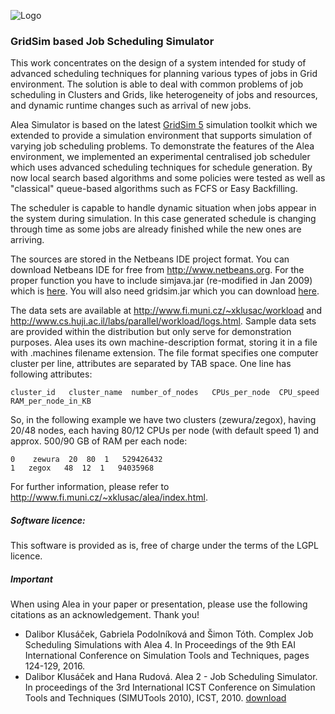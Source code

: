 ![Logo](https://raw.githubusercontent.com/aleasimulator/alea/master/AleaWebConfiguration/web/images/logo1.png)
### GridSim based Job Scheduling Simulator
This work concentrates on the design of a system intended for study of advanced scheduling techniques for planning various types of jobs in Grid environment. The solution is able to deal with common problems of job scheduling in Clusters and Grids, like heterogeneity of jobs and resources, and dynamic runtime changes such as arrival of new jobs.

Alea Simulator is based on the latest [GridSim 5](http://www.cloudbus.org/gridsim/) simulation toolkit which we extended to provide a simulation environment that supports simulation of varying job scheduling problems. To demonstrate the features of the Alea environment, we implemented an experimental centralised job scheduler which uses advanced scheduling techniques for schedule generation. By now local search based algorithms and some policies were tested as well as "classical" queue-based algorithms such as FCFS or Easy Backfilling.

The scheduler is capable to handle dynamic situation when jobs appear in the system during simulation. In this case generated schedule is changing through time as some jobs are already finished while the new ones are arriving.

The sources are stored in the Netbeans IDE project format. You can download Netbeans IDE for free from http://www.netbeans.org.
For the proper function you have to include simjava.jar (re-modified in Jan 2009) which is [here](http://www.fi.muni.cz/~xklusac/alea/download/simjava.jar).
You will also need gridsim.jar which you can download [here](http://www.gridbus.org/gridsim/).

The data sets are available at http://www.fi.muni.cz/~xklusac/workload and http://www.cs.huji.ac.il/labs/parallel/workload/logs.html. Sample data sets are provided within the distribution but only serve for demonstration purposes. Alea uses its own machine-description format, storing it in a file with .machines filename extension. The file format specifies one computer cluster per line, attributes are separated by TAB space. One line has following attributes:

<pre><code>cluster_id   cluster_name  number_of_nodes   CPUs_per_node  CPU_speed   RAM_per_node_in_KB</code></pre>
So, in the following example we have two clusters (zewura/zegox), having 20/48 nodes, each having 80/12 CPUs per node (with default speed 1) and approx. 500/90 GB of RAM per each node:
<pre><code>0	zewura	20	80	1	529426432
1	zegox	48	12	1	94035968 </code></pre>
For further information, please refer to http://www.fi.muni.cz/~xklusac/alea/index.html.

##### Software licence:
This software is provided as is, free of charge under the terms of the LGPL licence. 

##### Important
When using Alea in your paper or presentation, please use the following citations as an acknowledgement. Thank you!
- Dalibor Klusáček, Gabriela Podolníková and Šimon Tóth. Complex Job Scheduling Simulations with Alea 4. In Proceedings of the 9th EAI International Conference on Simulation Tools and Techniques, pages 124-129, 2016. 
- Dalibor Klusáček and Hana Rudová. Alea 2 - Job Scheduling Simulator. In proceedings of the 3rd International ICST Conference on Simulation Tools and Techniques (SIMUTools 2010), ICST, 2010. [download](http://www.fi.muni.cz/~xklusac/pub/alea2.pdf)
